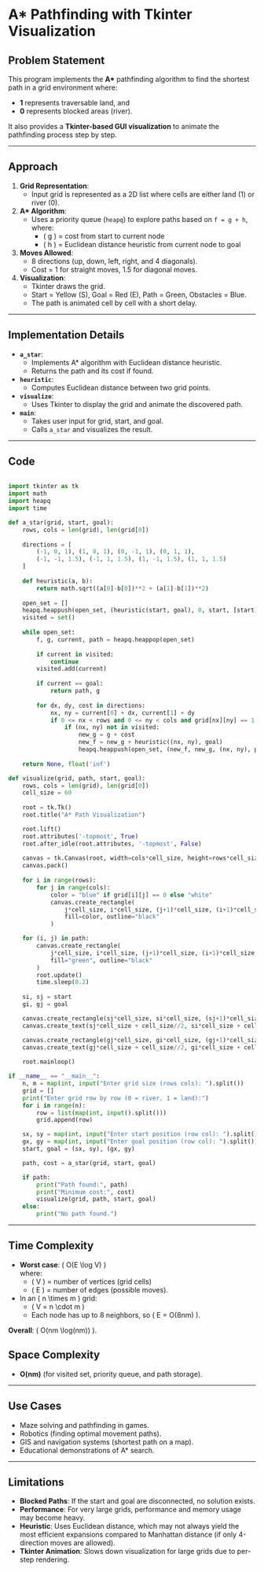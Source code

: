 # A* Pathfinding with Tkinter Visualization

## Problem Statement
This program implements the **A\*** pathfinding algorithm to find the shortest path in a grid environment where:
- **1** represents traversable land, and  
- **0** represents blocked areas (river).  

It also provides a **Tkinter-based GUI visualization** to animate the pathfinding process step by step.

---

## Approach
1. **Grid Representation**:  
   - Input grid is represented as a 2D list where cells are either land (1) or river (0).
2. **A\* Algorithm**:  
   - Uses a priority queue (`heapq`) to explore paths based on `f = g + h`,  
     where:
     - \( g \) = cost from start to current node  
     - \( h \) = Euclidean distance heuristic from current node to goal  
3. **Moves Allowed**:  
   - 8 directions (up, down, left, right, and 4 diagonals).  
   - Cost = 1 for straight moves, 1.5 for diagonal moves.
4. **Visualization**:  
   - Tkinter draws the grid.  
   - Start = Yellow (S), Goal = Red (E), Path = Green, Obstacles = Blue.  
   - The path is animated cell by cell with a short delay.

---

## Implementation Details
- **`a_star`**:  
  - Implements A\* algorithm with Euclidean distance heuristic.  
  - Returns the path and its cost if found.
- **`heuristic`**:  
  - Computes Euclidean distance between two grid points.  
- **`visualize`**:  
  - Uses Tkinter to display the grid and animate the discovered path.  
- **`main`**:  
  - Takes user input for grid, start, and goal.  
  - Calls `a_star` and visualizes the result.

---
## Code

```python

import tkinter as tk
import math
import heapq
import time

def a_star(grid, start, goal):
    rows, cols = len(grid), len(grid[0])
    
    directions = [
        (-1, 0, 1), (1, 0, 1), (0, -1, 1), (0, 1, 1),
        (-1, -1, 1.5), (-1, 1, 1.5), (1, -1, 1.5), (1, 1, 1.5) 
    ]
    
    def heuristic(a, b):
        return math.sqrt((a[0]-b[0])**2 + (a[1]-b[1])**2)
    
    open_set = []
    heapq.heappush(open_set, (heuristic(start, goal), 0, start, [start])) 
    visited = set()
    
    while open_set:
        f, g, current, path = heapq.heappop(open_set)
        
        if current in visited:
            continue
        visited.add(current)
        
        if current == goal:
            return path, g  
        
        for dx, dy, cost in directions:
            nx, ny = current[0] + dx, current[1] + dy
            if 0 <= nx < rows and 0 <= ny < cols and grid[nx][ny] == 1:
                if (nx, ny) not in visited:
                    new_g = g + cost
                    new_f = new_g + heuristic((nx, ny), goal)
                    heapq.heappush(open_set, (new_f, new_g, (nx, ny), path + [(nx, ny)]))
                    
    return None, float('inf')  

def visualize(grid, path, start, goal):
    rows, cols = len(grid), len(grid[0])
    cell_size = 60
    
    root = tk.Tk()
    root.title("A* Path Visualization")

    root.lift()
    root.attributes('-topmost', True)
    root.after_idle(root.attributes, '-topmost', False)
    
    canvas = tk.Canvas(root, width=cols*cell_size, height=rows*cell_size)
    canvas.pack()
    
    for i in range(rows):
        for j in range(cols):
            color = "blue" if grid[i][j] == 0 else "white"
            canvas.create_rectangle(
                j*cell_size, i*cell_size, (j+1)*cell_size, (i+1)*cell_size,
                fill=color, outline="black"
            )

    for (i, j) in path:
        canvas.create_rectangle(
            j*cell_size, i*cell_size, (j+1)*cell_size, (i+1)*cell_size,
            fill="green", outline="black"
        )
        root.update()
        time.sleep(0.2)
    
    si, sj = start
    gi, gj = goal

    canvas.create_rectangle(sj*cell_size, si*cell_size, (sj+1)*cell_size, (si+1)*cell_size, fill="yellow", outline="black")
    canvas.create_text(sj*cell_size + cell_size//2, si*cell_size + cell_size//2, text="S", font=("Arial", 16, "bold"))

    canvas.create_rectangle(gj*cell_size, gi*cell_size, (gj+1)*cell_size, (gi+1)*cell_size, fill="red", outline="black")
    canvas.create_text(gj*cell_size + cell_size//2, gi*cell_size + cell_size//2, text="E", font=("Arial", 16, "bold"))
    
    root.mainloop()

if __name__ == "__main__":
    n, m = map(int, input("Enter grid size (rows cols): ").split())
    grid = []
    print("Enter grid row by row (0 = river, 1 = land):")
    for i in range(n):
        row = list(map(int, input().split()))
        grid.append(row)

    sx, sy = map(int, input("Enter start position (row col): ").split())
    gx, gy = map(int, input("Enter goal position (row col): ").split())
    start, goal = (sx, sy), (gx, gy)

    path, cost = a_star(grid, start, goal)

    if path:
        print("Path found:", path)
        print("Minimum cost:", cost)
        visualize(grid, path, start, goal)
    else:
        print("No path found.")

```
---
## Time Complexity
- **Worst case**: \( O(E \log V) \)  
  where:  
  - \( V \) = number of vertices (grid cells)  
  - \( E \) = number of edges (possible moves).  
- In an \( n \times m \) grid:  
  - \( V = n \cdot m \)  
  - Each node has up to 8 neighbors, so \( E = O(8nm) \).  

**Overall**: \( O(nm \log(nm)) \).

## Space Complexity
- **O(nm)** (for visited set, priority queue, and path storage).

---

## Use Cases
- Maze solving and pathfinding in games.  
- Robotics (finding optimal movement paths).  
- GIS and navigation systems (shortest path on a map).  
- Educational demonstrations of A\* search.

---

## Limitations
- **Blocked Paths**: If the start and goal are disconnected, no solution exists.  
- **Performance**: For very large grids, performance and memory usage may become heavy.  
- **Heuristic**: Uses Euclidean distance, which may not always yield the most efficient expansions compared to Manhattan distance (if only 4-direction moves are allowed).  
- **Tkinter Animation**: Slows down visualization for large grids due to per-step rendering.
